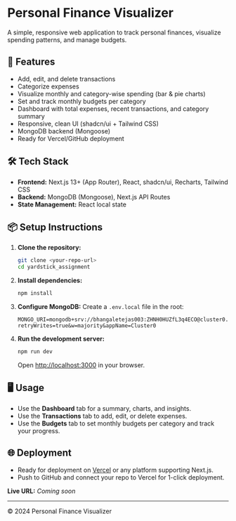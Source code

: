 # Personal Finance Visualizer

A simple, responsive web application to track personal finances, visualize spending patterns, and manage budgets.

## 🚀 Features
- Add, edit, and delete transactions
- Categorize expenses
- Visualize monthly and category-wise spending (bar & pie charts)
- Set and track monthly budgets per category
- Dashboard with total expenses, recent transactions, and category summary
- Responsive, clean UI (shadcn/ui + Tailwind CSS)
- MongoDB backend (Mongoose)
- Ready for Vercel/GitHub deployment

## 🛠 Tech Stack
- **Frontend:** Next.js 13+ (App Router), React, shadcn/ui, Recharts, Tailwind CSS
- **Backend:** MongoDB (Mongoose), Next.js API Routes
- **State Management:** React local state

## 📦 Setup Instructions

1. **Clone the repository:**
   ```bash
   git clone <your-repo-url>
   cd yardstick_assignment
   ```

2. **Install dependencies:**
   ```bash
   npm install
   ```

3. **Configure MongoDB:**
   Create a `.env.local` file in the root:
   ```env
   MONGO_URI=mongodb+srv://bhangaletejas003:ZHNH0HUZfL3q4ECO@cluster0.adjo8zd.mongodb.net/?retryWrites=true&w=majority&appName=Cluster0
   ```

4. **Run the development server:**
   ```bash
   npm run dev
   ```
   Open [http://localhost:3000](http://localhost:3000) in your browser.

## 🖥️ Usage
- Use the **Dashboard** tab for a summary, charts, and insights.
- Use the **Transactions** tab to add, edit, or delete expenses.
- Use the **Budgets** tab to set monthly budgets per category and track your progress.

## 🌐 Deployment
- Ready for deployment on [Vercel](https://vercel.com/) or any platform supporting Next.js.
- Push to GitHub and connect your repo to Vercel for 1-click deployment.

**Live URL:** _Coming soon_

---

© 2024 Personal Finance Visualizer
